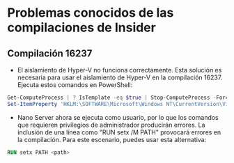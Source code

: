 # <a name="known-issues-for-insider-builds"></a>Problemas conocidos de las compilaciones de Insider

## <a name="build-16237"></a>Compilación 16237

- El aislamiento de Hyper-V no funciona correctamente. Esta solución es necesaria para usar el aislamiento de Hyper-V en la compilación 16237. Ejecuta estos comandos en PowerShell:

```PowerShell
Get-ComputeProcess | ? IsTemplate -eq $true | Stop-ComputeProcess -Force
Set-ItemProperty 'HKLM:\SOFTWARE\Microsoft\Windows NT\CurrentVersion\Virtualization\Containers\' -Name TemplateVmCount -Type dword -Value 0 -Force
```

- Nano Server ahora se ejecuta como usuario, por lo que los comandos que requieren privilegios de administrador producirán errores. La inclusión de una línea como "RUN setx /M PATH" provocará errores en la compilación. Para este escenario, puedes usar esta alternativa:

```dockerfile
RUN setx PATH <path>
```
